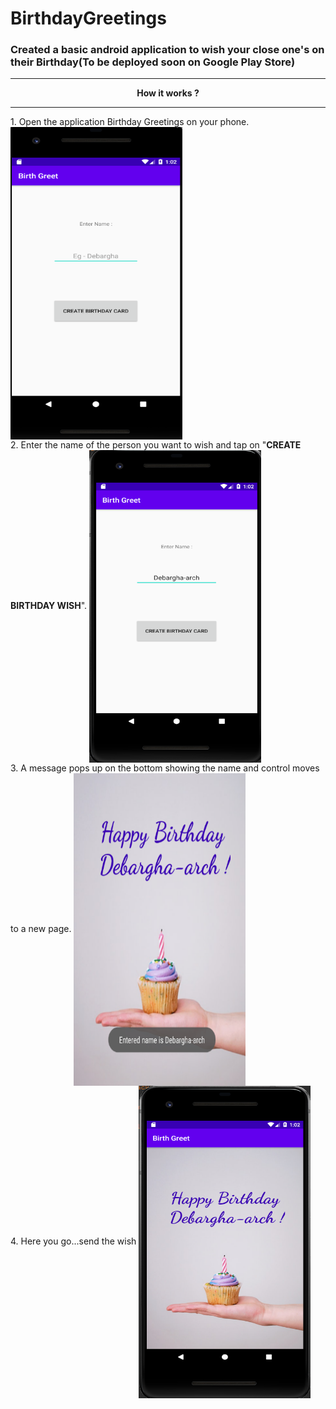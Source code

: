 # BirthdayGreetings
### Created a  basic android application to wish your close one's on their Birthday(To be deployed soon on Google Play Store)
<hr />
<p align="center"><b>How it works ?</b></p>
<hr />
1. Open the application Birthday Greetings on your phone.
<img align="center" src="readme_images/display4.png" width="275px" height="500px" />
<br>
2. Enter the name of the person you want to wish and tap on "<b>CREATE BIRTHDAY WISH</b>".
<img align="center" src="readme_images/display1.png" width="275px" height="500px"/>
<br>
3. A message pops up on the bottom showing the name and control moves to a new page.
<img align="center" src="readme_images/display3.png" width="275px" height="500px"/>
<br>
4. Here you go...send the wish
<img align="center" src="readme_images/display2.png" width="275px" height="500px"/>
